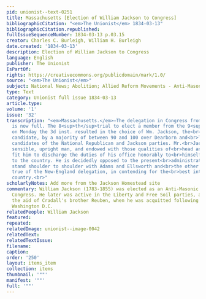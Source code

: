 ```yaml
---
pid: unionist--text-0251
title: Massachusetts [Election of William Jackson to Congress]
bibliographicCitation: "<em>The Unionist</em> 1834-03-13"
bibliographicCitation.republished: 
fullIssueSequenceNumber: 1834-03-13 p.03.15
creator: Charles C. Burleigh, William H. Burleigh
date.created: '1834-03-13'
description: Election of William Jackson to Congress
language: English
publisher: The Unionist
IsPartOf: 
rights: https://creativecommons.org/publicdomain/mark/1.0/
source: "<em>The Unionist</em>"
subject: National News; Abolition; Allied Reform Movements - Anti-Masonry
type: Text
category: Unionist full issue 1834-03-13
article.type: 
volume: '1'
issue: '32'
transcription: "<em>Massachusetts.</em>—The delegation in Congress from that State
  is now full. The 8<sup>th</sup>trial to elect a member from the 9<sup>th</sup>District
  on Monday the 3d inst. resulted in the choice of Wm. Jackson, the<br>Antimasonic
  candidate, by a majority of between 90 and 100 over Dearborn and<br>Thurber, the
  candidates of the National Republican and Jackson parties. Mr.<br>Jackson is a sound,
  sensible, upright man, and endowed with those qualities of<br>head and heart which
  fit him to discharge the duties of his office honorably to<br>himself and beneficially
  to the country. He is decidedly opposed to the present<br>administration, and will
  stand shoulder to shoulder with Adams and Ellsworth and<br>the other good men and
  true of the New-England delegation, in contending for the<br>best interests of the
  country.<br>"
scholarlyNotes: Add more from the Jackson Homestead site
commentary: William Jackson (1783-1855) was elected as an Anti-Masonic candidate to
  Congress. He later was active in the Liberty and Free Soil parties, and came to
  the aid of Cradall's brother Reuben, when he was acquitted following a trial in
  Washington D.C.
relatedPeople: William Jackson
featured: 
repeated: 
relatedImage: unionist--image-0042
relatedText: 
relatedTextIssue: 
filename: 
caption: 
order: '250'
layout: items_item
collection: items
thumbnail: '""'
manifest: '""'
full: '""'
---
```

